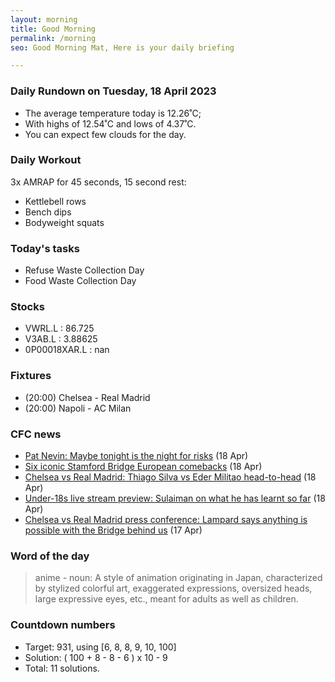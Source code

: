 ```yaml
---
layout: morning
title: Good Morning
permalink: /morning
seo: Good Morning Mat, Here is your daily briefing

---
```


<!-- weather_marker starts -->
### Daily Rundown on Tuesday, 18 April 2023

- The average temperature today is 12.26˚C;
- With highs of 12.54˚C and lows of 4.37˚C.
- You can expect few clouds for the day.

<!-- weather_marker ends -->

### Daily Workout
<!-- workout_marker starts -->
3x AMRAP for 45 seconds, 15 second rest:

- Kettlebell rows
- Bench dips
- Bodyweight squats

<!-- workout_marker ends -->

### Today's tasks
<!-- task_marker starts -->
- Refuse Waste Collection Day
- Food Waste Collection Day

<!-- task_marker ends -->

### Stocks

<!-- stocks_marker starts -->

- VWRL.L : 86.725
- V3AB.L : 3.88625
- 0P00018XAR.L : nan

<!-- stocks_marker ends -->

### Fixtures

<!-- sports_marker starts -->

<ul>
<li>(20:00) Chelsea - Real Madrid</li>
<li>(20:00) Napoli - AC Milan</li>
</ul>

<!-- sports_marker ends -->

### CFC news

<!-- cfc_marker starts -->
- [Pat Nevin: Maybe tonight is the night for risks](https://chelseafc.com/en/news/article/pat-nevin-maybe-tonight-is-the-night-for-risks) (18 Apr)
- [Six iconic Stamford Bridge European comebacks](https://chelseafc.com/en/news/article/six-iconic-stamford-bridge-european-comebacks) (18 Apr)
- [Chelsea vs Real Madrid: Thiago Silva vs Eder Militao head-to-head](https://chelseafc.com/en/news/article/chelsea-vs-real-madrid-thiago-silva-vs-eder-militao-head-to-head) (18 Apr)
- [Under-18s live stream preview: Sulaiman on what he has learnt so far](https://chelseafc.com/en/news/article/under-18s-live-stream-preview-sulaiman-on-what-he-has-learnt-so-far) (18 Apr)
- [Chelsea vs Real Madrid press conference: Lampard says anything is possible with the Bridge behind us](https://chelseafc.com/en/news/article/chelsea-vs-real-madrid-press-conference-lampard-says-anything-is-possible) (17 Apr)

<!-- cfc_marker ends -->

### Word of the day
<!-- word_marker starts -->

 > anime - noun: A style of animation originating in Japan, characterized by stylized colorful art, exaggerated expressions, oversized heads, large expressive eyes, etc., meant for adults as well as children.

<!-- word_marker ends -->

### Countdown numbers
<!-- game_marker starts -->

- Target: 931, using [6, 8, 8, 9, 10, 100]
- Solution: ( 100 + 8 - 8 - 6 ) x 10 - 9
- Total: 11 solutions.

<!-- game_marker ends -->
